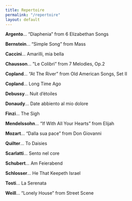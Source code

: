 ```yaml
---
title: Repertoire
permalink: "/repertoire"
layout: default
---
```


**Argento**...
  “Diaphenia” from 6 Elizabethan Songs

**Bernstein**... “Simple Song” from Mass

**Caccini**... Amarilli, mia bella 

**Chausson**... "Le Colibri” from 7 Melodies, Op.2 

**Copland**... “At The River” from Old American Songs, Set II

**Copland**... Long Time Ago

**Debussy**... Nuit d’étoiles

**Donaudy**... Date abbiento al mio dolore 

**Finzi**... The Sigh 

**Mendelssohn**... “If With All Your Hearts” from Elijah 

**Mozart**... “Dalla sua pace” from Don Giovanni 
     
**Quilter**... To Daisies 

**Scarlatti**... Sento nel core

**Schubert**... Am Feierabend 

**Schlosser**... He That Keepeth Israel

**Tosti**... La Serenata

**Weill**... “Lonely House” from Street Scene